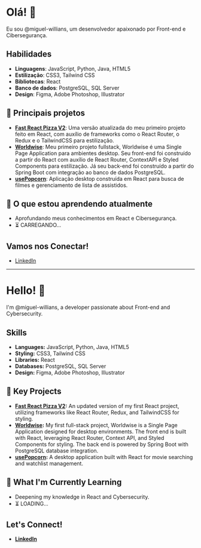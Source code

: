 # Olá! 👋
Eu sou @miguel-willians, um desenvolvedor apaixonado por Front-end e Cibersegurança.

## Habilidades

- **Linguagens**: JavaScript, Python, Java, HTML5
- **Estilização**: CSS3, Tailwind CSS
- **Bibliotecas**: React
- **Banco de dados**: PostgreSQL, SQL Server
- **Design**: Figma, Adobe Photoshop, Illustrator

## 🚀 Principais projetos
- **[Fast React Pizza V2](https://github.com/miguel-willians/fast-react-pizza-v2)**: Uma versão atualizada do meu primeiro projeto feito em React, com auxílio de frameworks como o React Router, o Redux e o TailwindCSS para estilização.
- **[Worldwise](https://github.com/miguel-willians/worldwise)**: Meu primeiro projeto fullstack, Worldwise é uma Single Page Application para ambientes desktop. Seu front-end foi construído a partir do React com auxílio de React Router, ContextAPI e Styled Components para estilização. Já seu back-end foi construído a partir do Spring Boot com integração ao banco de dados PostgreSQL. 
- **[usePopcorn](https://github.com/miguel-willians/usePopcorn)**: Aplicação desktop construída em React para busca de filmes e gerenciamento de lista de assistidos.

## 🌱 O que estou aprendendo atualmente
- Aprofundando meus conhecimentos em React e Cibersegurança.
- ⏳ CARREGANDO...

## Vamos nos Conectar!
- [LinkedIn](www.linkedin.com/in/miguel-willians-176442266)

---

# Hello! 👋  
I'm @miguel-willians, a developer passionate about Front-end and Cybersecurity.

## Skills  

- **Languages:** JavaScript, Python, Java, HTML5  
- **Styling:** CSS3, Tailwind CSS  
- **Libraries:** React  
- **Databases:** PostgreSQL, SQL Server  
- **Design:** Figma, Adobe Photoshop, Illustrator  

## 🚀 Key Projects  
- **[Fast React Pizza V2](https://github.com/miguel-willians/fast-react-pizza-v2):** An updated version of my first React project, utilizing frameworks like React Router, Redux, and TailwindCSS for styling. 
- **[Worldwise](https://github.com/miguel-willians/worldwise):** My first full-stack project, Worldwise is a Single Page Application designed for desktop environments. The front end is built with React, leveraging React Router, Context API, and Styled Components for styling. The back end is powered by Spring Boot with PostgreSQL database integration.  
- **[usePopcorn](https://github.com/miguel-willians/usePopcorn):** A desktop application built with React for movie searching and watchlist management.  

## 🌱 What I'm Currently Learning  
- Deepening my knowledge in React and Cybersecurity.  
- ⏳ LOADING...  

## Let's Connect!  
- **[LinkedIn](www.linkedin.com/in/miguel-willians-176442266)**  

